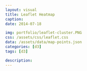 ```yaml
---
layout: visual
title: Leaflet Heatmap
caption:
date: 2014-07-18

img: portfolio/leaflet-cluster.PNG
css: /assets/css/leaflet.css
data: /assets/data/map-points.json
categories: [d3]
tags: [d3]

description: 
---
```


<link rel="stylesheet" href="https://unpkg.com/leaflet@1.3.4/dist/leaflet.css"/>
<script src="https://unpkg.com/leaflet@1.3.4/dist/leaflet.js" integrity="sha512-nMMmRyTVoLYqjP9hrbed9S+FzjZHW5gY1TWCHA5ckwXZBadntCNs8kEqAWdrb9O7rxbCaA4lKTIWjDXZxflOcA==" crossorigin=""></script>
<script src="https://leaflet.github.io/Leaflet.heat/dist/leaflet-heat.js"></script>
<script src="https://d3js.org/d3.v4.min.js"></script>
<script src="https://cdnjs.cloudflare.com/ajax/libs/jquery/3.3.1/jquery.min.js"></script>

 
<script>
	var margin = {top: 0, right: 0, bottom: 0, left: 0},
		width = window.innerWidth - margin.left - margin.right,
		height = window.innerHeight - margin.top - margin.bottom,
		locations = [],
		top_layer = d3.select("body").append("div")
			.attr("id", "map")
			.style("position", "relative")
			.style("width", width + "px")
			.style("height", height + "px");
			
	// initialize the map
	var map = L.map('map', { zoomControl: false }).setView([-41.2858, 174.7868], 10),
		map_url = 'https://cartodb-basemaps-{s}.global.ssl.fastly.net/light_all/{z}/{x}/{y}.png',
		mapLink = '<a href="http://openstreetmap.org">OpenStreetMap</a>';

	new L.Control.Zoom({ position: 'bottomleft' }).addTo(map);	
	L.tileLayer( map_url, {
		attribution: '&copy; ' + mapLink + ' Contributors',
		maxZoom: 18,
	}).addTo(map);
	
	$(function() {
		d3.json("{{ page.data }}", function(data){
			data.objects.forEach(function(d) { 
				var location = [ d.circle.coordinates[0], d.circle.coordinates[1] ]; 
				location.push(1);
				locations.push(location);
			});

			createMap(locations);
		});
	});
	function createMap(data) {
		var heat = L.heatLayer(data,{
			radius: 50,
			blur: 100, 
			maxZoom: 15,
		}).addTo(map);
	}
</script>